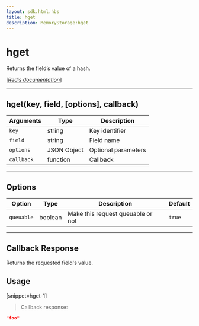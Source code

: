 ```yaml
---
layout: sdk.html.hbs
title: hget
description: MemoryStorage:hget
---
```

  

# hget
Returns the field’s value of a hash.

[[_Redis documentation_]](https://redis.io/commands/hget)

---

## hget(key, field, [options], callback)

| Arguments | Type | Description |
|---------------|---------|----------------------------------------|
| `key` | string | Key identifier |
| `field` | string | Field name |
| `options` | JSON Object | Optional parameters |
| `callback` | function | Callback |

---

## Options

| Option | Type | Description | Default |
|---------------|---------|----------------------------------------|---------|
| `queuable` | boolean | Make this request queuable or not  | `true` |

---

## Callback Response

Returns the requested field's value.

## Usage

[snippet=hget-1]
> Callback response:

```json
"foo"
```